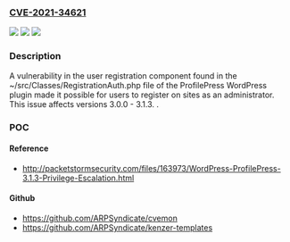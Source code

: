 ### [CVE-2021-34621](https://cve.mitre.org/cgi-bin/cvename.cgi?name=CVE-2021-34621)
![](https://img.shields.io/static/v1?label=Product&message=ProfilePress&color=blue)
![](https://img.shields.io/static/v1?label=Version&message=3.0.0%20-%203.1.3%3D%203.0.0%20-%203.1.3%20&color=brighgreen)
![](https://img.shields.io/static/v1?label=Vulnerability&message=CWE-269%20Improper%20Privilege%20Management&color=brighgreen)

### Description

A vulnerability in the user registration component found in the ~/src/Classes/RegistrationAuth.php file of the ProfilePress WordPress plugin made it possible for users to register on sites as an administrator. This issue affects versions 3.0.0 - 3.1.3. .

### POC

#### Reference
- http://packetstormsecurity.com/files/163973/WordPress-ProfilePress-3.1.3-Privilege-Escalation.html

#### Github
- https://github.com/ARPSyndicate/cvemon
- https://github.com/ARPSyndicate/kenzer-templates

